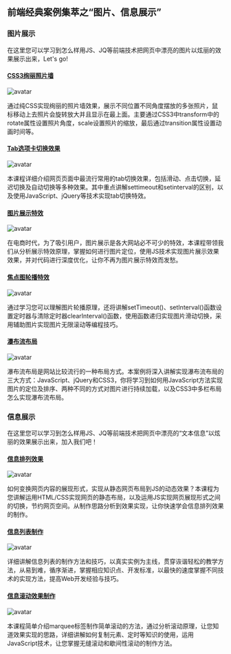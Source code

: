 ## 前端经典案例集萃之“图片、信息展示”

### 图片展示

在这里您可以学习到怎么样用JS、JQ等前端技术把网页中漂亮的图片以炫丽的效果展示出来，Let's go!

#### [CSS3绚丽照片墙](https://www.imooc.com/learn/227)

![avatar](https://img3.mukewang.com/547ed1c9000150cc06000338-240-135.jpg)

通过纯CSS实现绚丽的照片墙效果，展示不同位置不同角度摆放的多张照片，鼠标移动上去照片会旋转放大并且显示在最上面。主要通过CSS3中transform中的rotate属性设置照片角度，scale设置照片的缩放，最后通过transition属性设置动画时间等。

#### [Tab选项卡切换效果](https://www.imooc.com/learn/176)

![avatar](https://img3.mukewang.com/53faa2b40001cce406000338-240-135.jpg)

本课程详细介绍网页页面中最流行常用的tab切换效果，包括滑动、点击切换，延迟切换及自动切换等多种效果。其中重点讲解settimeout和setinterval的区别，以及使用JavaScript、jQuery等技术实现tab切换特效。

#### [图片展示特效](https://www.imooc.com/learn/31)

![avatar](https://img2.mukewang.com/574676ae000108c706000338-240-135.jpg)

在电商时代，为了吸引用户，图片展示是各大网站必不可少的特效，本课程带领我们从分析展示特效原理，掌握如何进行图片定位，使用JS技术实现图片展示效果效果，并对代码进行深度优化，让你不再为图片展示特效而发愁。

#### [焦点图轮播特效](https://www.imooc.com/learn/18)

![avatar](https://img.mukewang.com/574677390001be5006000338-240-135.jpg)

通过学习您可以理解图片轮播原理，还将讲解setTimeout()、setInterval()函数设置定时器与清除定时器clearInterval()函数，使用函数递归实现图片滑动切换，采用辅助图片实现图片无限滚动等编程技巧。

#### [瀑布流布局](https://www.imooc.com/learn/101)

![avatar](https://img2.mukewang.com/536c49530001e2cd06000338-240-135.jpg)

瀑布流布局是网站比较流行的一种布局方式。本案例将深入讲解实现瀑布流布局的三大方式：JavaScript、jQuery和CSS3，你将学习到如何用JavaScript方法实现图片的定位及排序、两种不同的方式对图片进行持续加载，以及CSS3中多栏布局怎么实现瀑布流布局。

### 信息展示

在这里您可以学习到怎么样用JS、JQ等前端技术把网页中漂亮的“文本信息”以炫丽的效果展示出来，加入我们吧！

#### [信息排列效果](https://www.imooc.com/learn/62)

![avatar](https://img1.mukewang.com/574673940001426706000338-240-135.jpg)

如何变换网页内容的展现形式，实现从静态网页布局到JS的动态效果？本课程为您讲解运用HTML/CSS实现网页的静态布局，以及运用JS实现网页展现形式之间的切换，节约网页空间。从制作思路分析到效果实现，让你快速学会信息排列效果的制作。

#### [信息列表制作](https://www.imooc.com/learn/8)

![avatar](https://img4.mukewang.com/52ce87010001b92806000338-240-135.jpg)

详细讲解信息列表的制作方法和技巧，以真实实例为主线，贯穿诙谐轻松的教学方法，从易到难，循序渐进，掌握相应知识点、开发标准，以最快的速度掌握不同技术的实现方法，提高Web开发经验与技巧。

#### [信息滚动效果制作](https://www.imooc.com/learn/17)

![avatar](https://img.mukewang.com/574673fc0001097106000338-240-135.jpg)

本课程简单介绍marquee标签制作简单滚动的方法，通过分析滚动原理，让您知道效果实现的思路，详细讲解如何复制元素、定时等知识的使用，运用JavaScript技术，让您掌握无缝滚动和歇间性滚动的制作方法。

